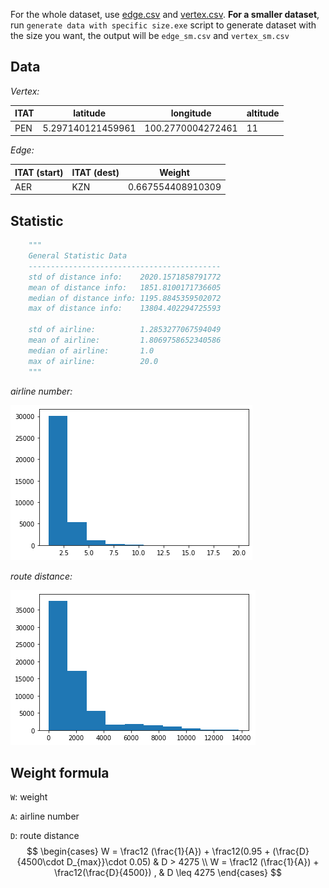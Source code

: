 For the whole dataset, use [edge.csv](edge.csv) and [vertex.csv](vertex.csv). **For a smaller dataset**, run `generate data with specific size.exe` script to generate dataset with the size you want, the output will be `edge_sm.csv` and `vertex_sm.csv`



## Data

*Vertex:*

| ITAT | latitude          | longitude         | altitude |
| ---- | ----------------- | ----------------- | -------- |
| PEN  | 5.297140121459961 | 100.2770004272461 | 11       |

*Edge:*

| ITAT (start) | ITAT (dest) | Weight            |
| ------------ | ----------- | ----------------- |
| AER          | KZN         | 0.667554408910309 |



## Statistic

```python
    """
    General Statistic Data
    -------------------------------------------
    std of distance info:    2020.1571858791772
    mean of distance info:   1851.8100171736605
    median of distance info: 1195.8845359502072
    max of distance info:    13804.402294725593
    
    std of airline:          1.2853277067594049
    mean of airline:         1.8069758652340586
    median of airline:       1.0
    max of airline:          20.0
    """
```

*airline number:*

![airline](pic/airline.png)

*route distance:*

![route](pic/route.png)

## Weight formula

`W`: weight

`A`: airline number

`D`: route distance
$$
\begin{cases} W = \frac12 (\frac{1}{A}) + \frac12(0.95 + (\frac{D}{4500\cdot D_{max}}\cdot 0.05) &  D > 4275  \\ 
W = \frac12 (\frac{1}{A}) + \frac12(\frac{D}{4500}) , & D \leq 4275 \end{cases}
$$
